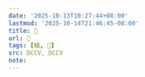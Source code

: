 ```yaml
---
date: '2025-10-13T10:27:44+08:00'
lastmod: '2025-10-14T21:46:45-08:00'
title: 􅗆
url: 􅗆
tags: [䲑, 𩸨]
src: DCCV, DCCV
note:
---
```

